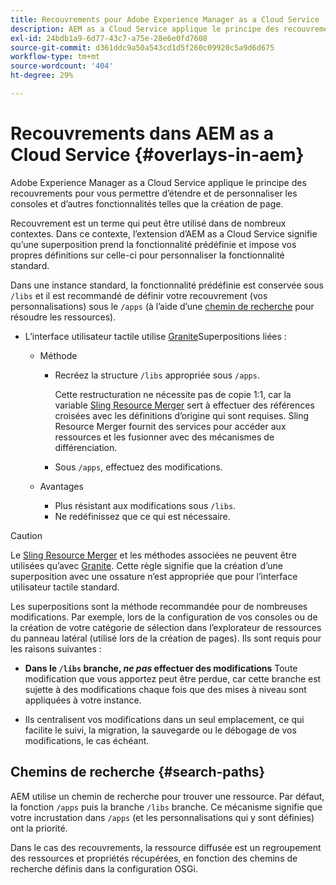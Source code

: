 ```yaml
---
title: Recouvrements pour Adobe Experience Manager as a Cloud Service
description: AEM as a Cloud Service applique le principe des recouvrements pour vous permettre d’étendre et de personnaliser les consoles et d’autres fonctionnalités.
exl-id: 24bdb1a9-6d77-43c7-a75e-28e6e0fd7608
source-git-commit: d361ddc9a50a543cd1d5f260c09920c5a9d6d675
workflow-type: tm+mt
source-wordcount: '404'
ht-degree: 29%

---
```


# Recouvrements dans AEM as a Cloud Service {#overlays-in-aem}

Adobe Experience Manager as a Cloud Service applique le principe des recouvrements pour vous permettre d’étendre et de personnaliser les consoles et d’autres fonctionnalités telles que la création de page.

Recouvrement est un terme qui peut être utilisé dans de nombreux contextes. Dans ce contexte, l’extension d’AEM as a Cloud Service signifie qu’une superposition prend la fonctionnalité prédéfinie et impose vos propres définitions sur celle-ci pour personnaliser la fonctionnalité standard.

Dans une instance standard, la fonctionnalité prédéfinie est conservée sous `/libs` et il est recommandé de définir votre recouvrement (vos personnalisations) sous le `/apps` (à l’aide d’une [chemin de recherche](#search-paths) pour résoudre les ressources).

* L’interface utilisateur tactile utilise [Granite](https://developer.adobe.com/experience-manager/reference-materials/6-5/granite-ui/api/jcr_root/libs/granite/ui/index.html)Superpositions liées :

   * Méthode

      * Recréez la structure `/libs` appropriée sous `/apps`.

        Cette restructuration ne nécessite pas de copie 1:1, car la variable [Sling Resource Merger](/help/implementing/developing/introduction/sling-resource-merger.md) sert à effectuer des références croisées avec les définitions d’origine qui sont requises. Sling Resource Merger fournit des services pour accéder aux ressources et les fusionner avec des mécanismes de différenciation.

      * Sous `/apps`, effectuez des modifications.

   * Avantages

      * Plus résistant aux modifications sous `/libs`.
      * Ne redéfinissez que ce qui est nécessaire.

>[!CAUTION]
>
>Le [Sling Resource Merger](/help/implementing/developing/introduction/sling-resource-merger.md) et les méthodes associées ne peuvent être utilisées qu’avec [Granite](https://developer.adobe.com/experience-manager/reference-materials/6-5/granite-ui/api/jcr_root/libs/granite/ui/index.html). Cette règle signifie que la création d’une superposition avec une ossature n’est appropriée que pour l’interface utilisateur tactile standard.

Les superpositions sont la méthode recommandée pour de nombreuses modifications. Par exemple, lors de la configuration de vos consoles ou de la création de votre catégorie de sélection dans l’explorateur de ressources du panneau latéral (utilisé lors de la création de pages). Ils sont requis pour les raisons suivantes :

* **Dans le `/libs` branche, *ne pas* effectuer des modifications**
Toute modification que vous apportez peut être perdue, car cette branche est sujette à des modifications chaque fois que des mises à niveau sont appliquées à votre instance.

* Ils centralisent vos modifications dans un seul emplacement, ce qui facilite le suivi, la migration, la sauvegarde ou le débogage de vos modifications, le cas échéant.

## Chemins de recherche {#search-paths}

AEM utilise un chemin de recherche pour trouver une ressource. Par défaut, la fonction `/apps` puis la branche `/libs` branche. Ce mécanisme signifie que votre incrustation dans `/apps` (et les personnalisations qui y sont définies) ont la priorité.

Dans le cas des recouvrements, la ressource diffusée est un regroupement des ressources et propriétés récupérées, en fonction des chemins de recherche définis dans la configuration OSGi.
